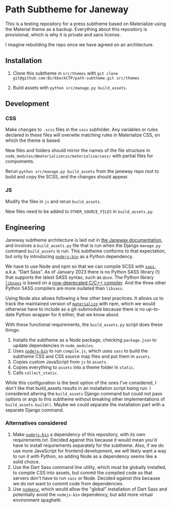 # Path Subtheme for Janeway

This is a testing repository for a press subtheme based on Materialize using the Material theme as a backup. Everything about this repository is provisional, which is why it is private and sans license.

I imagine rebuilding the repo once we have agreed on an architecture.

## Installation

1. Clone this subtheme in `src/themes` with `git clone git@github.com:BirkbeckCTP/path-subtheme.git src/themes`

2. Build assets with `python src/manage.py build_assets`.

## Development

### CSS
Make changes to `.scss` files in the `sass` subfolder. Any variables or rules declared in these files will overwtie matching rules in Materialize CSS, on which the theme is based.

New files and folders should mirror the names of the file structure in `node_modules/@materializecss/materialize/sass/` with partial files for compoments.

Rerun `python src/manage.py build_assets` from the janeway repo root to build and copy the SCSS, and the changes should appear.

### JS
Modify the files in `js` and rerun `build_assets`.

New files need to be added to `OTHER_SOURCE_FILES` in `build_assets.py`.

## Engineering

Janeway subtheme architecture is laid out in [the Janeway documentation](https://janeway.readthedocs.io/en/latest/configuration.html#theming), and involves a `build_assets.py` file that is run when the Django `manage.py` command `build_assets` is run. This subtheme conforms to that expectation, but only by introducing [`nodejs-bin`](https://pypi.org/project/nodejs-bin/) as a Python dependency.

We have to use Node and npm so that we can compile SCSS with [`sass`](https://www.npmjs.com/package/sass), a.k.a. “Dart Sass”. As of January 2023 there is no Python SASS library (!) that supports the latest SASS syntax, such as `@use`. The Python library [`libsass`](https://pypi.org/project/libsass/) is based on a [now-deprecated C/C++ compiler](https://github.com/sass/libsass). And the three other Python SASS compilers are more oudated than `libsass`.

Using Node also allows following a few other best practices. It allows us to track the maintained version of [`materialize`](https://www.npmjs.com/package/@materializecss/materialize) with npm, which we would otherwise have to include as a git-submodule because there is no up-to-date Python wrapper for it either, that we know about.

With these functional requirements, the `build_assets.py` script does these things:

1. Installs the subtheme as a Node package, checking `package.json` to update dependencies in `node_modules`.
2. Uses [`nodejs-bin`](https://pypi.org/project/nodejs-bin/) to run `compile.js`, which uses `sass` to build the subtheme CSS and CSS source map files and put them in `assets`.
3. Copies custom JavaScript from `js` to `assets`.
4. Copies everything to `assets` into a theme folder in `static`.
5. Calls `collect_static`.

While this configuration is the best option of the ones I've considered, I don't like that build_assets results in an installation script being run. I considered altering the `build_assets` Django command but could not pass options or args to this subtheme without breaking other implementations of `build_assets.build()`. Maybe we could separate the installation part with a separate Django command.

### Alternatives considered

1. Make [`nodejs-bin`](https://pypi.org/project/nodejs-bin/) a dependency of this repository, with its own requirements.txt. Decided against this because it would mean you'd have to install requirements separately for the subtheme. Also, if we do use more JavaScript for frontend development, we will likely want a way to run it with Python, so adding Node as a dependency seems like a solid choice.
2. Use the Dart Sass command line utility, which must be globally installed, to compile CSS into assets, but commit the compiled code so that servers don't have to run `sass` or Node. Decided against this because we do not want to commit code from dependencies.
3. Use [`nodeenv`](https://pypi.org/project/nodeenv/), which would allow the "global" installation of Dart Sass and potentially avoid the `nodejs-bin` dependency, but add more virtual environment spaghetti.
